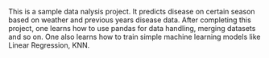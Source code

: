 This is a sample data nalysis project. It predicts disease on certain season based on weather and previous years disease data. After completing this project, one learns how to use pandas for data handling, merging datasets and so on. One also learns how to train simple machine learning models like Linear Regression, KNN.
